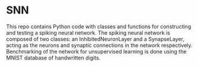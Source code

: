 # SNN
This repo contains Python code with classes and functions for constructing and testing a spiking neural network. The spiking neural network is composed of two classes: an InhibitedNeuronLayer and a SynapseLayer, acting as the neurons and synaptic connections in the network respectively. Benchmarking of the network for unsupervised learning is done using the MNIST database of handwritten digits.
